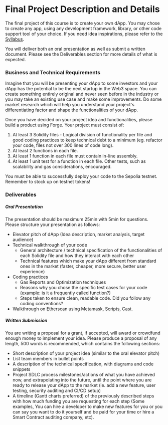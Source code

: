 # Final Project Description and Details

The final project of this course is to create your own dApp. You may chose to create any app, using any development framework, library, or other code support tool of your choice. If you need idea inspirations, please refer to the [Syllabus](https://github.com/Dauphine-Digital-Economics/Lectures/blob/main/week1/Overview%20and%20Syllabus.pdf).

You will deliver both an oral presentation as well as submit a written document. Please see the Deliverables section for more details of what is expected.

### Business and Technical Requirements

Imagine that you will be presenting your dApp to some investors and your dApp has the potential to be the next startup in the Web3 space. You can create something entirely original and never seen before in the industry or you may take an existing use case and make some improvements. Do some market research which will help you understand your project's differentiating factor and shape the functionalities of your dApp.

Once you have decided on your project idea and functionalities, please build a product using Forge. Your project must consist of:

1. At least 3 Solidity files - Logical division of functionality per file and good coding practices to keep technical debt to a minimum (eg. refactor your code, files not over 300 lines of code long).
2. At least 2 functions in each file.
3. At least 1 function in each file must contain in-line assembly.
4. At least 1 unit test for a function in each file. Other tests, such as scalability and gas considerations, encouraged.

You must be able to successfully deploy your code to the Sepolia testnet. Remember to stock up on testnet tokens!

### Deliverables
##### Oral Presentation

The presentation should be maximum 25min with 5min for questions. Please structure your presentation as follows:

* Elevator pitch of dApp (Idea description, market analysis, target audience)
* Technical walkthrough of your code
  * General architecture / technical specification of the functionalities of each Solidity file and how they interact with each other
  * Technical features which make your dApp different from standard ones in the market (faster, cheaper, more secure, better user experience)
* Coding practices
  * Gas Reports and Optimization techniques
  * Reasons why you chose the specific test cases for your code (example: is it a frequently called function?)
  * Steps taken to ensure clean, readable code. Did you follow any coding conventions?
* Walkthrough on Etherscan using Metamask, Scripts, Cast.

##### Written Submission
You are writing a proposal for a grant, if accepted, will award or crowdfund enough money to implement your idea. Please produce a proposal of any length, 500 words is recommended, which contains the following sections:

* Short description of your project idea (similar to the oral elevator pitch)
* List team members in bullet points
* A description of the technical specification, with diagrams and code snippets
* Project SDLC process milestones/actions of what you have achieved now, and extrapolating into the future, until the point where you are ready to release your dApp to the market (ie. add a new feature, user testing, security auditing and CI/CD setup)
* A timeline (Gantt charts preferred) of the previously described steps with how much funding you are requesting for each step (Some examples, You can hire a developer to make new features for you or you can say you want to do it yourself and be paid for your time or hire a Smart Contract auditing company, etc).
